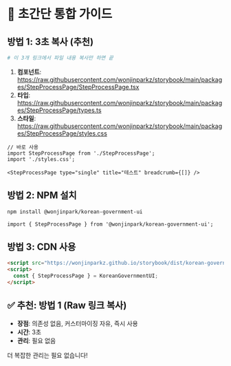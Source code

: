 # 🚀 초간단 통합 가이드

## 방법 1: 3초 복사 (추천)

```bash
# 이 3개 링크에서 파일 내용 복사만 하면 끝
```

1. **컴포넌트**: https://raw.githubusercontent.com/wonjinparkz/storybook/main/packages/StepProcessPage/StepProcessPage.tsx
2. **타입**: https://raw.githubusercontent.com/wonjinparkz/storybook/main/packages/StepProcessPage/types.ts
3. **스타일**: https://raw.githubusercontent.com/wonjinparkz/storybook/main/packages/StepProcessPage/styles.css

```tsx
// 바로 사용
import StepProcessPage from './StepProcessPage';
import './styles.css';

<StepProcessPage type="single" title="테스트" breadcrumb={[]} />
```

## 방법 2: NPM 설치

```bash
npm install @wonjinpark/korean-government-ui
```

```tsx
import { StepProcessPage } from '@wonjinpark/korean-government-ui';
```

## 방법 3: CDN 사용

```html
<script src="https://wonjinparkz.github.io/storybook/dist/korean-government-ui.js"></script>
<script>
  const { StepProcessPage } = KoreanGovernmentUI;
</script>
```

## ✅ 추천: 방법 1 (Raw 링크 복사)

- **장점**: 의존성 없음, 커스터마이징 자유, 즉시 사용
- **시간**: 3초
- **관리**: 필요 없음

더 복잡한 관리는 필요 없습니다!